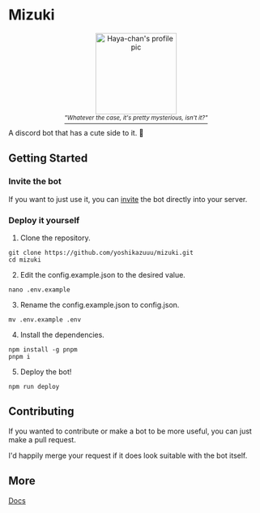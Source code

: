 # Mizuki

<p align="center">
  <img height="160px" src="https://cdn.discordapp.com/avatars/1071942056047554670/6b68550a4f1e065ac5092a7b57c9d415.webp?size=512" alt="Haya-chan's profile pic"/>
  <br>
  <a href="https://www.sekaipedia.org/wiki/Akiyama_Mizuki"><i><sup>"Whatever the case, it's pretty mysterious, isn't it?"</sup></i></a>
</p>

A discord bot that has a cute side to it. 🎀

## Getting Started

### Invite the bot

If you want to just use it, you can [invite](https://discord.com/api/oauth2/authorize?client_id=1071942056047554670&permissions=2148133888&scope=bot%20applications.commands) the bot directly into your server.

### Deploy it yourself

1. Clone the repository.

```
git clone https://github.com/yoshikazuuu/mizuki.git
cd mizuki
```

2. Edit the config.example.json to the desired value.

```
nano .env.example
```

3. Rename the config.example.json to config.json.

```
mv .env.example .env
```

4. Install the dependencies.

```
npm install -g pnpm
pnpm i
```

5. Deploy the bot!

```
npm run deploy
```

## Contributing

If you wanted to contribute or make a bot to be more useful, you can just make a pull request.

I'd happily merge your request if it does look suitable with the bot itself.

## More

[Docs](https://mizuki.yoshi.moe)
